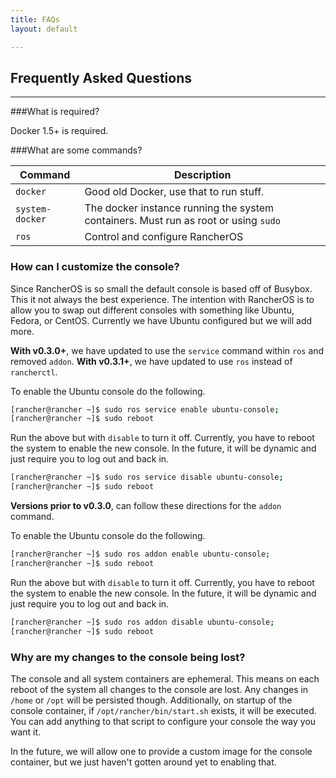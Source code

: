 ```yaml
---
title: FAQs
layout: default

---
```


## Frequently Asked Questions
---

###What is required?

Docker 1.5+ is required. 


###What are some commands?

Command | Description
--------|------------
`docker`| Good old Docker, use that to run stuff.
`system-docker` | The docker instance running the system containers.  Must run as root or using `sudo`
`ros` | Control and configure RancherOS


### How can I customize the console?

Since RancherOS is so small the default console is based off of Busybox.  This it not always the best experience.  The intention with RancherOS is to allow you to swap out different consoles with something like Ubuntu, Fedora, or CentOS.  Currently we have Ubuntu configured but we will add more.  

**With v0.3.0+**, we have updated to use the `service` command within `ros` and removed `addon`. 
**With v0.3.1+**, we have updated to use `ros` instead of `rancherctl`.

To enable the Ubuntu console do the following.

```bash
[rancher@rancher ~]$ sudo ros service enable ubuntu-console;
[rancher@rancher ~]$ sudo reboot
```

Run the above but with `disable` to turn it off.  Currently, you have to reboot the system to enable the new console.  In the future, it will be dynamic and just require you to log out and back in.

```bash
[rancher@rancher ~]$ sudo ros service disable ubuntu-console;
[rancher@rancher ~]$ sudo reboot
```

**Versions prior to v0.3.0**, can follow these directions for the `addon` command.

To enable the Ubuntu console do the following.

```bash
[rancher@rancher ~]$ sudo ros addon enable ubuntu-console;
[rancher@rancher ~]$ sudo reboot
```

Run the above but with `disable` to turn it off.  Currently, you have to reboot the system to enable the new console.  In the future, it will be dynamic and just require you to log out and back in.

```bash
[rancher@rancher ~]$ sudo ros addon disable ubuntu-console;
[rancher@rancher ~]$ sudo reboot
```

### Why are my changes to the console being lost?

The console and all system containers are ephemeral.  This means on each reboot of the system all changes to the console are lost.  Any changes in `/home` or `/opt` will be persisted though.  Additionally, on startup of the console container, if `/opt/rancher/bin/start.sh` exists, it will be executed.  You can add anything to that script to configure your console the way you want it.

In the future, we will allow one to provide a custom image for the console container, but we just haven't gotten around yet to enabling that.
